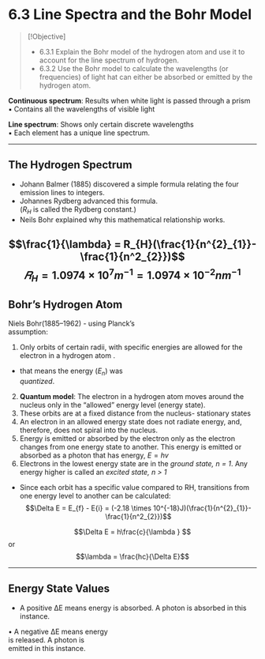 # 6.3 Line Spectra and the Bohr Model  

> [!Objective]
>
> - 6.3.1 Explain the Bohr model of the hydrogen atom and use it to account for the line spectrum of hydrogen.  
> - 6.3.2 Use the Bohr model to calculate the wavelengths (or frequencies) of light hat can either be absorbed or emitted by the hydrogen atom.

**Continuous spectrum**: Results when white light is passed through a prism  
▪ Contains all the wavelengths of visible light

**Line spectrum**: Shows only certain discrete  wavelengths  
▪ Each element has a unique line spectrum.

---

## The Hydrogen Spectrum

- Johann Balmer (1885) discovered a simple formula relating the four emission lines to integers.  
- Johannes Rydberg advanced this formula.  
($R_{H}$ is called the Rydberg constant.)  
- Neils Bohr explained why this mathematical relationship works.  

$$\frac{1}{\lambda} = R_{H}(\frac{1}{n^{2}_{1}}-\frac{1}{n^2_{2}})$$
$$𝑅_{H} = 1.0974 × 10^{7}m^{−1} = 1.0974 × 10^{−2}nm^{−1}$$
---
## Bohr’s Hydrogen Atom

Niels Bohr(1885–1962) - using Planck’s  
assumption:  
1) Only orbits of certain radii, with specific energies are allowed for the electron in a hydrogen atom .  
- that means the energy ($E_n$) was  
_quantized_.  
2) **Quantum model**: The electron in a  hydrogen atom moves around the nucleus only in the “allowed” energy  level (energy state).  
3) These orbits are at a fixed distance from the nucleus- stationary states
4) An electron in an allowed energy state does not radiate energy, and, therefore, does not spiral into the nucleus.  
5) Energy is emitted or absorbed by the electron only as the electron changes from one energy state to another. This energy is emitted or absorbed as a photon that has energy,  $E=hv$
6) Electrons in the lowest energy state are in the _ground state, n = 1_. Any energy higher is called an _excited state, n > 1_ 
- Since each orbit has a specific value compared to RH, transitions from one energy level to another can be calculated:
$$\Delta E = E_{f} - E{i} = (-2.18 \times 10^{-18}J)(\frac{1}{n^{2}_{1}}-\frac{1}{n^2_{2}})$$

$$\Delta E = h\frac{c}{\lambda } $$
or 
$$\lambda = \frac{hc}{\Delta E}$$

---

## Energy State Values

- A positive ΔE means energy is absorbed. A photon is absorbed in this instance.  

• A negative ΔE means energy  
is released. A photon is  
emitted in this instance.  
